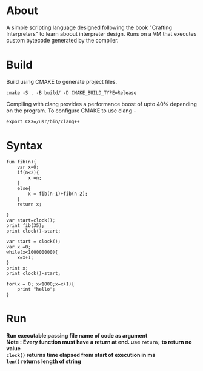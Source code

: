 # About

A simple scripting language designed following the book "Crafting Interpreters" to learn aboout interpreter design. Runs on a VM that executes custom bytecode generated by the compiler.

# Build

Build using CMAKE to generate project files.

```
cmake -S . -B build/ -D CMAKE_BUILD_TYPE=Release
```

Compiling with clang provides a performance boost of upto 40% depending on the program. To configure CMAKE to use clang -

```
export CXX=/usr/bin/clang++
```

# Syntax

```
fun fib(n){
    var x=0;
    if(n<2){
        x =n;
    }
    else{
        x = fib(n-1)+fib(n-2);
    }
    return x;

}
var start=clock();
print fib(35);
print clock()-start;
```

```
var start = clock();
var x =0;
while(x<100000000){
    x=x+1;
}
print x;
print clock()-start;
```

```
for(x = 0; x<1000;x=x+1){
    print "hello";
}
```

# Run

<b>Run executable passing file name of code as argument</b> <br>
<b> Note : Every function must have a return at end.
use
`return;` to return no value <br>
`clock()` returns time elapsed from start of execution in ms <br>
`len()` returns length of string
